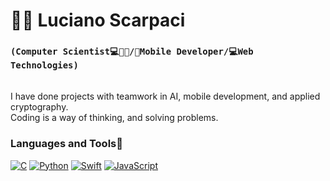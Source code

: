 # 🧔🏻 Luciano Scarpaci

### **`(Computer Scientist💻🧔🏻/📲Mobile Developer/💻Web Technologies)`**
\
I have done projects with teamwork in AI, mobile development, and applied cryptography.
\
Coding is a way of thinking, and solving problems.
### Languages and Tools📠
[![C][1]][1]
[![Python][2]][2]
[![Swift][3]][3]
[![JavaScript][4]][4]



[1]: https://custom-icon-badges.demolab.com/badge/-C/C++-blue?style=for-the-badge&logoColor=white&logo=c
[2]: https://custom-icon-badges.demolab.com/badge/-Python-FEFE64?style=for-the-badge&logoColor=black&logo=Python
[3]: https://custom-icon-badges.demolab.com/badge/-Swift-orange?style=for-the-badge&logoColor=white&logo=Swift
[4]: https://custom-icon-badges.demolab.com/badge/-JavaScript-FEFE64?style=for-the-badge&logoColor=black&logo=JavaScript

